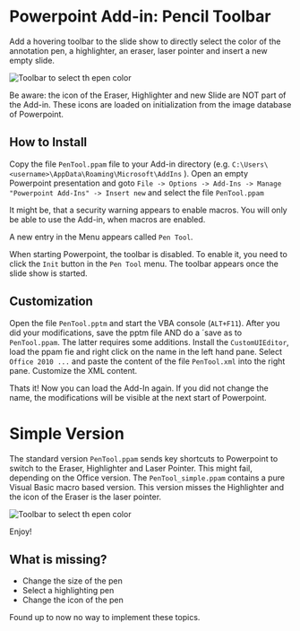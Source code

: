 # Powerpoint Add-in: Pencil Toolbar
Add a hovering toolbar to the slide show to directly select the color of the annotation pen, a highlighter, an eraser, 
laser pointer and insert a new empty slide.

![Toolbar to select th epen color](https://github.com/zbchristian/PenTool/raw/master/images/Screenshot.png)

Be aware: the icon of the Eraser, Highlighter and new Slide are NOT part of the Add-in. These icons are 
loaded on initialization from the image database of Powerpoint.

## How to Install
Copy the file `PenTool.ppam` file to your Add-in directory (e.g. `C:\Users\<username>\AppData\Roaming\Microsoft\AddIns` ). Open an empty Powerpoint presentation and 
goto  `File -> Options -> Add-Ins -> Manage "Powerpoint Add-Ins" -> Insert new` and select the file `PenTool.ppam`

It might be, that a security warning appears to enable macros. You will only be able to use the Add-in, when macros are enabled.

A new entry in the Menu appears called `Pen Tool`. 

When starting Powerpoint, the toolbar is disabled. To enable it, you need to click the `Init` button in the `Pen Tool` menu. 
The toolbar appears once the slide show is started.

## Customization
Open the file `PenTool.pptm` and start the VBA console (`ALT+F11`). 
After you did your modifications, save the pptm file AND do a ´save as to `PenTool.ppam`. The latter requires some additions. 
Install the `CustomUIEditor`, load the ppam fie and right click on the name in the left hand pane. Select `Office 2010 ...` and 
paste the content of the file `PenTool.xml` into the right pane. Customize the XML content.

Thats it! Now you can load the Add-In again. If you did not change the name, the modifications will be visible at the next start 
of Powerpoint.

# Simple Version
The standard version `PenTool.ppam` sends key shortcuts to Powerpoint to switch to the Eraser, Highlighter and Laser Pointer. 
This might fail, depending on the Office version. The `PenTool_simple.ppam` contains a pure Visual Basic macro based version. This 
version misses the Highlighter and the icon of the Eraser is the laser pointer.

![Toolbar to select th epen color](https://github.com/zbchristian/PenTool/raw/master/images/Screenshot_simple.png)


Enjoy!

## What is missing?
* Change the size of the pen
* Select a highlighting pen
* Change the icon of the pen 

Found up to now no way to implement these topics. 
